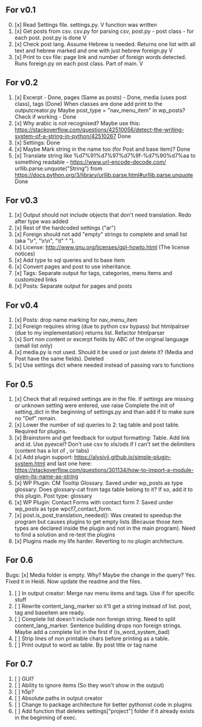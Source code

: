 ## For v0.1
0. [x] Read Settings file. settings.py. V function was written
1. [x] Get posts from csv. csv.py for parsing csv, post.py - post class - for each post. post.py is done V
2. [x] Check post lang. Assume Hebrew is needed. Returns one list with all text and hebrew marked and one with just hebrew foreign.py V
3. [x] Print to csv file: page link and number of foreign words detected. Runs foreign.py on each post class. Part of main. V

## For v0.2
1. [x] Excerpt - Done, pages (Same as posts) - Done, media (uses post class), tags (Done)
    When classes are done add print to the outputcreator.py
    Maybe post_type = "nav_menu_item" in wp_posts? Check if working - Done
2. [x] Why arabic is not recognised? Maybe use this: 
    https://stackoverflow.com/questions/42510056/detect-the-writing-system-of-a-string-in-python/42510267 Done
3. [x] Settings: Done
4. [x] Maybe Mark string in the name too (for Post and base item)? Done
5. [x] Translate string like %d7%91%d7%97%d7%9f-%d7%90%d7%aa to something readable - https://www.url-encode-decode.com/
urllib.parse.unquote("String") from https://docs.python.org/3/library/urllib.parse.html#urllib.parse.unquote Done

## For v0.3
1. [x] Output should not include objects that don't need translation. Redo after type was added
2. [x] Rest of the hardcoded settings ("ar")
3. [x] Foreign should not add "empty" strings to complete and small list (aka "\r", "\r\n", "\t" "  ").
4. [x] License: http://www.gnu.org/licenses/gpl-howto.html  (The license notices)
5. [x] Add type to sql queries and to base item
6. [x] Convert pages and post to use inheritance.
7. [x] Tags: Separate output for tags, categories, menu items and customized links
8. [x] Posts: Separate output for pages and posts

## For v0.4
1. [x] Posts: drop name marking for nav_menu_item
2. [x] Foreign requires string (due to python csv bypass) but htmlpalrser (due to my implementation) returns list.
    Refactor htmlparser 
3. [x] Sort non content or excerpt fields by ABC of the original language (small list only)  
4. [x] media.py is not used. Should it be used or just delete it? (Media and Post have the same fields). Deleted
5. [x] Use settings dict where needed instead of passing vars to functions

## For 0.5
1. [x] Check that all required settings are in the file. If settings are missing or unknown setting were entered, use raise
Complete the init of setting_dict in the beginning of settings.py and than add if to make sure no "Def" remain.
2. [x] Lower the number of sql queries to 2: tag table and post table. Required for plugins.
3. [x] Brainstorm and get feedback for output formatting: Table. Add link and id. 
Use pyexcel? Don't use csv to xls/ods if I can't set the delimiters (content has a lot of , or tabs)
4. [x] Add plugin support: https://alysivji.github.io/simple-plugin-system.html and last one here: 
https://stackoverflow.com/questions/301134/how-to-import-a-module-given-its-name-as-string
5. [x] WP Plugin: CM Tooltip Glossary. Saved under wp_posts as type glossary. Does glossary-cat from tags table belong to it?
If so, add it to this plugin. Post type: glossary
6. [x] WP Plugin: Contact Forms with contact form 7. Saved under wp_posts as type wpcf7_contact_form.
7. [x] post.is_post_translation_needed(): Was created to speedup the program but causes plugins to get empty lists (Because those item types are declared
inside the plugin and not in the main program). Need to find a solution and re-test the plugins
8. [x] Plugins made my life harder. Reverting to no plugin architecture.

## For 0.6
Bugs: [x] Media folder is empty. Why? Maybe the change in the query? Yes. Fixed it in Heidi. Now update the readme and the files.
1. [ ] In output creator: Merge nav menu items and tags. Use if for specific stuff
2. [ ] Rewrite content_lang_marker so it'll get a string instead of list. post, tag and baseitem are ready.
3. [ ] Complete list doesn't include non foreign string. Need to split content_lang_marker. 
Sentence building drops non foreign strings. Maybe add a complete list in the first if (is_word_system_bad)
4. [ ] Strip lines of non printable chars before printing as a table.
5. [ ] Print output to word as table. By post title or tag name

## For 0.7
1. [ ] GUI?
2. [ ] Ability to ignore items (So they won't show in the output)
3. [ ] h5p?
4. [ ] Absolute paths in output creator
5. [ ] Change to package architecture for better pythonist code in plugins
6. [ ] Add function that deletes settings["project"] folder if it already exists in the beginning of exec.

